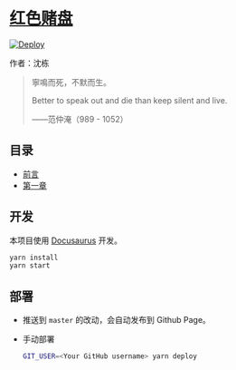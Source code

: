 # [红色赌盘](https://roulette.xijinping.one/docs/toc)

[![Deploy](https://github.com/xijinping0/roulette/actions/workflows/deploy.yaml/badge.svg)](https://github.com/xijinping0/roulette/actions/workflows/deploy.yaml)

作者：沈栋

> 寧鳴而死，不默而生。
>
> Better to speak out and die than keep silent and live.
>
> ——范仲淹（989 - 1052）

## 目录

- [前言](https://roulette.xijinping.one/docs/ch00)
- [第一章](https://roulette.xijinping.one/docs/ch01)

## 开发

本项目使用 [Docusaurus](https://docusaurus.io/docs) 开发。

```sh
yarn install
yarn start
```

## 部署

- 推送到 `master` 的改动，会自动发布到 Github Page。
- 手动部署

  ```sh
  GIT_USER=<Your GitHub username> yarn deploy
  ```
